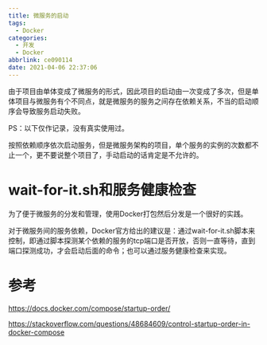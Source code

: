 ```yaml
---
title: 微服务的启动
tags:
  - Docker
categories:
  - 开发
  - Docker
abbrlink: ce090114
date: 2021-04-06 22:37:06
---
```



由于项目由单体变成了微服务的形式，因此项目的启动由一次变成了多次，但是单体项目与微服务有个不同点，就是微服务的服务之间存在依赖关系，不当的启动顺序会导致服务启动失败。

<!-- more -->

PS：以下仅作记录，没有真实使用过。


按照依赖顺序依次启动服务，但是微服务架构的项目，单个服务的实例的次数都不止一个，更不要说整个项目了，手动启动的话肯定是不允许的。


# wait-for-it.sh和服务健康检查

为了便于微服务的分发和管理，使用Docker打包然后分发是一个很好的实践。

对于微服务间的服务依赖，Docker官方给出的建议是：通过wait-for-it.sh脚本来控制，即通过脚本探测某个依赖的服务的tcp端口是否开放，否则一直等待，直到端口探测成功，才会启动后面的命令；也可以通过服务健康检查来实现。

# 参考
https://docs.docker.com/compose/startup-order/

https://stackoverflow.com/questions/48684609/control-startup-order-in-docker-compose